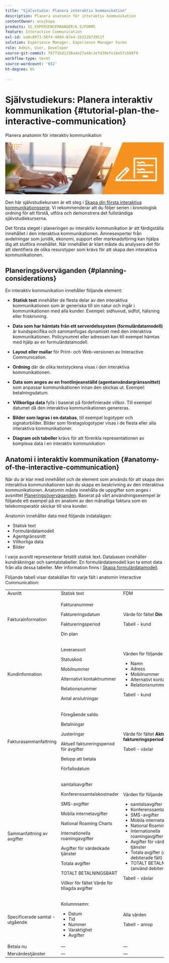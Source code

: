 ```yaml
---
title: "Självstudie: Planera interaktiv kommunikation"
description: Planera anatomin för interaktiv kommunikation
contentOwner: anujkapo
products: SG_EXPERIENCEMANAGER/6.5/FORMS
feature: Interactive Communication
exl-id: ea0c8971-56f4-4094-87e4-1b222b73951f
solution: Experience Manager, Experience Manager Forms
role: Admin, User, Developer
source-git-commit: f6771bd1338a4e27a48c3efd39efe18e57cb98f9
workflow-type: tm+mt
source-wordcount: '652'
ht-degree: 0%

---
```


# Självstudiekurs: Planera interaktiv kommunikation {#tutorial-plan-the-interactive-communication}

Planera anatomin för interaktiv kommunikation

![02-create-adaptive-form-main-image](assets/02-create-adaptive-form-main-image.png)

Den här självstudiekursen är ett steg i [Skapa din första interaktiva kommunikationsserie](/help/forms/using/create-your-first-interactive-communication.md). Vi rekommenderar att du följer serien i kronologisk ordning för att förstå, utföra och demonstrera det fullständiga självstudiekurserna.

Det första steget i planeringen av interaktiv kommunikation är att färdigställa innehållet i den interaktiva kommunikationen. Ämnesexperter från avdelningar som juridik, ekonomi, support eller marknadsföring kan hjälpa dig att slutföra innehållet. När innehållet är klart måste du analysera det för att identifiera de olika resurstyper som krävs för att skapa den interaktiva kommunikationen.

## Planeringsöverväganden {#planning-considerations}

En interaktiv kommunikation innehåller följande element:

* **Statisk text** innehåller de flesta delar av den interaktiva kommunikationen som är generiska till sin natur och ingår i kommunikationen med alla kunder. Exempel: sidhuvud, sidfot, hälsning eller friskrivning.
* **Data som har hämtats från ett serverdelssystem (formulärdatamodell)** är kundspecifika och sammanfogas dynamiskt med den interaktiva kommunikationen. Policynumret eller adressen kan till exempel hämtas med hjälp av en formulärdatamodell.
* **Layout eller mallar** för Print- och Web-versionen av Interactive Communication.
* **Ordning** där de olika textstyckena visas i den interaktiva kommunikationen.
* **Data som anges av en frontlinjeanställd (agentanvändargränssnittet)** som anpassar kommunikationen innan den skickas ut. Exempel: betalningsdatum.

* **Villkorliga data** fylls i baserat på fördefinierade villkor. Till exempel datumet då den interaktiva kommunikationen genereras.
* **Bilder som lagras i en databas**, till exempel logotyper och signaturbilder. Bilder som företagslogotyper visas i de flesta eller alla interaktiva kommunikationer.
* **Diagram och tabeller** krävs för att förenkla representationen av komplexa data i en interaktiv kommunikation

## Anatomi i interaktiv kommunikation {#anatomy-of-the-interactive-communication}

När du är klar med innehållet och de element som används för att skapa den interaktiva kommunikationen kan du skapa en beskrivning av den interaktiva kommunikationen. Anatomin måste innehålla de uppgifter som anges i avsnittet [Planeringsöverväganden](/help/forms/using/planning-interactive-communications.md#planning-considerations). Baserat på vårt användningsexempel är följande ett exempel på en anatomi av den månatliga faktura som en telekomoperatör skickar till sina kunder.

Anatomin innehåller data med följande indatalägen:

* Statisk text
* Formulärdatamodell
* Agentgränssnitt
* Villkorliga data
* Bilder

I varje avsnitt representerar fetstilt statisk text. Databasen innehåller kundräkningar och samtalstabeller. En formulärdatamodell kan ta emot data från alla dessa tabeller. Mer information finns i [Skapa formulärdatamodell](/help/forms/using/create-form-data-model0.md).

Följande tabell visar datakällan för varje fält i anatomin Interactive Communication:

<table>
 <tbody>
  <tr>
   <td>Avsnitt</td>
   <td>Statisk text</td>
   <td>FDM </td>
   <td>Agentgränssnitt</td>
   <td>Bilder</td>
  </tr>
  <tr>
   <td>Fakturainformation</td>
   <td><p>Fakturanummer</p> <p>Faktureringsdatum</p> <p>Faktureringsperiod</p> <p>Din plan</p> </td>
   <td><p>Värde för fältet <strong>Din plan </strong></p> <p>Tabell - kund</p> </td>
   <td><p>Värden för följande fält:</p>
    <ul>
     <li>Fakturanummer</li>
     <li>Faktureringsdatum</li>
     <li>Faktureringsperiod</li>
    </ul> <p> </p> </td>
   <td>—</td>
  </tr>
  <tr>
   <td>Kundinformation</td>
   <td><p>Leveransort</p> <p>Statuskod</p> <p>Mobilnummer</p> <p>Alternativt kontaktnummer</p> <p>Relationsnummer</p> <p>Antal anslutningar</p> </td>
   <td><p>Värden för följande fält:</p>
    <ul>
     <li>Namn</li>
     <li>Adress</li>
     <li>Mobilnummer</li>
     <li>Alternativt kontaktnummer</li>
     <li>Relationsnummer</li>
    </ul> <p>Tabell - kund</p> </td>
   <td><p>Värden för följande fält:</p>
    <ul>
     <li>Leveransort</li>
     <li>Statuskod</li>
     <li>Antal anslutningar</li>
    </ul> </td>
   <td>—</td>
  </tr>
  <tr>
   <td>Fakturasammanfattning</td>
   <td><p>Föregående saldo</p> <p>Betalningar</p> <p>Justeringar</p> <p>Aktuell faktureringsperiod för avgifter</p> <p>Belopp att betala</p> <p>Förfallodatum</p> </td>
   <td><p>Värde för fältet <strong>Aktuell faktureringsperiod </strong> för avgifter</p> <p>Tabell - växlar</p> </td>
   <td><p>Värden för följande fält:</p>
    <ul>
     <li>Föregående saldo</li>
     <li>Betalningar</li>
     <li>Justeringar</li>
     <li>Belopp att betala</li>
     <li>Förfallodatum</li>
    </ul> </td>
   <td>—</td>
  </tr>
  <tr>
   <td>Sammanfattning av avgifter</td>
   <td><p>samtalsavgifter</p> <p>Konferenssamtalskostnader</p> <p>SMS-avgifter </p> <p>Mobila internetavgifter</p> <p>National Roaming Charts</p> <p>Internationella roamingavgifter</p> <p>Avgifter för värdeökade tjänster</p> <p>Totala avgifter</p> <p>TOTALT BETALNINGSBART</p> <p>Villkor för fältet Värde för tillagda avgifter</p> </td>
   <td><p>Värden för följande fält:</p>
    <ul>
     <li>samtalsavgifter</li>
     <li>Konferenssamtalskostnader</li>
     <li>SMS-avgifter </li>
     <li>Mobila internetavgifter</li>
     <li>National Roaming Charts</li>
     <li>Internationella roamingavgifter</li>
     <li>Avgifter för värdeökade tjänster</li>
     <li>Totala avgifter (använd debiterade fält)</li>
     <li>TOTALT BETALNINGSBART (använd debiterat fält)</li>
    </ul> <p>Tabell - växlar</p> </td>
   <td>Inga fält</td>
   <td>—</td>
  </tr>
  <tr>
   <td>Specificerade samtal - utgående</td>
   <td><p>Kolumnnamn:</p>
    <ul>
     <li>Datum</li>
     <li>Tid</li>
     <li>Nummer</li>
     <li>Varaktighet</li>
     <li>Avgifter</li>
    </ul> </td>
   <td><p>Alla värden</p> <p>Tabell - anrop</p> </td>
   <td>Inga fält</td>
   <td>—</td>
  </tr>
  <tr>
   <td>Betala nu</td>
   <td>—</td>
   <td>—</td>
   <td>—</td>
   <td>PayNow</td>
  </tr>
  <tr>
   <td>Mervärdestjänster</td>
   <td>—</td>
   <td>—</td>
   <td>—</td>
   <td>ValueAddedServices</td>
  </tr>
 </tbody>
</table>
